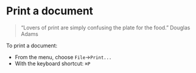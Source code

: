 # Print a document

> “Lovers of print are simply confusing the plate for the food.” 
> Douglas Adams

To print a document:

- From the menu, choose `File`→`Print...`
- With the keyboard shortcut: `⌘P`
